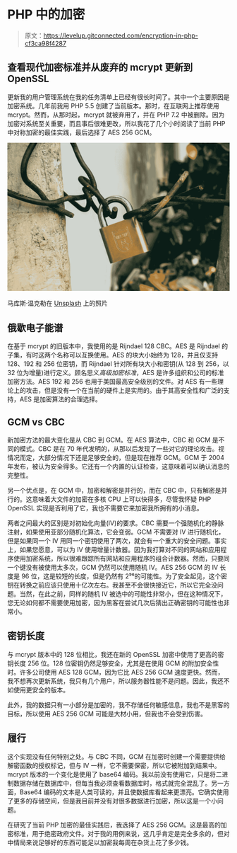 # PHP 中的加密

> 原文：<https://levelup.gitconnected.com/encryption-in-php-cf3ca98f4287>

## 查看现代加密标准并从废弃的 mcrypt 更新到 OpenSSL

更新我的用户管理系统在我的任务清单上已经有很长时间了。其中一个主要原因是加密系统。几年前我用 PHP 5.5 创建了当前版本。那时，在互联网上推荐使用 mcrypt。然而，从那时起，mcrypt 就被弃用了，并在 PHP 7.2 中被删除。因为加密对系统至关重要，而且事后很难更改，所以我花了几个小时阅读了当前 PHP 中对称加密的最佳实践，最后选择了 AES 256 GCM。

![](img/0cffb42c6ed7c8f15bbd12ae425b2558.png)

马库斯·温克勒在 [Unsplash](https://unsplash.com?utm_source=medium&utm_medium=referral) 上的照片

## 俄歇电子能谱

在基于 mcrypt 的旧版本中，我使用的是 Rijndael 128 CBC。AES 是 Rijndael 的子集，有时这两个名称可以互换使用。AES 的块大小始终为 128，并且仅支持 128、192 和 256 位密钥，而 Rijndael 针对所有块大小和密钥(从 128 到 256，以 32 位为增量)进行定义。顾名思义*高级加密标准*，AES 是许多组织和公司的标准加密方法。AES 192 和 256 也用于美国最高安全级别的文件。对 AES 有一些理论上的攻击，但是没有一个在当前的硬件上是实用的。由于其高安全性和广泛的支持，AES 是加密算法的合理选择。

## GCM vs CBC

新加密方法的最大变化是从 CBC 到 GCM。在 AES 算法中，CBC 和 GCM 是不同的模式。CBC 是在 70 年代发明的，从那以后发现了一些对它的理论攻击。视情况而定，大部分情况下还是足够安全的，但是现在推荐 GCM。GCM 于 2004 年发布，被认为安全得多。它还有一个内置的认证检查，这意味着可以确认消息的完整性。

另一个优点是，在 GCM 中，加密和解密是并行的，而在 CBC 中，只有解密是并行的。这意味着大文件的加密在多核 CPU 上可以快得多，尽管我怀疑 PHP OpenSSL 实现是否利用了它，我也不需要它来加密我所拥有的小消息。

两者之间最大的区别是对初始化向量(IV)的要求。CBC 需要一个强随机化的静脉注射，如果使用亚部分随机化算法，它会变弱。GCM 不需要对 IV 进行随机化，但是如果同一个 IV 用同一个密钥使用了两次，就会有一个重大的安全问题。事实上，如果您愿意，可以为 IV 使用增量计数器。因为我打算对不同的网站和应用程序使用加密系统，所以很难跟踪所有网站和应用程序的组合计数器。然而，只要同一个键没有被使用太多次，GCM 仍然可以使用随机 IV。AES 256 GCM 的 IV 长度是 96 位，这是较短的长度，但是仍然有 2⁹⁶的可能性。为了安全起见，这个密钥在转换之前应该只使用十亿次左右。我甚至不会很快接近它，所以它完全没问题。当然，在此之前，同样的随机 IV 被选中的可能性非常小，但在这种情况下，您无论如何都不需要使用加密，因为黑客在尝试几次后猜出正确密钥的可能性也非常小。

## 密钥长度

与 mcrypt 版本中的 128 位相比，我还在新的 OpenSSL 加密中使用了更高的密钥长度 256 位。128 位密钥仍然足够安全，尤其是在使用 GCM 的附加安全性时。许多公司使用 AES 128 GCM，因为它比 AES 256 GCM 速度更快。然而，我不想再次更新系统，我只有几个用户，所以服务器性能不是问题。因此，我还不如使用更安全的版本。

此外，我的数据只有一小部分是加密的，我不存储任何敏感信息，我也不是黑客的目标，所以使用 AES 256 GCM 可能是大材小用，但我也不会受到伤害。

## 履行

这个实现没有任何特别之处。与 CBC 不同，GCM 在加密时创建一个需要提供给解密函数的授权标记，但与 IV 一样，它不需要保密，所以它被附加到结果中。mcrypt 版本的一个变化是使用了 base64 编码。我以前没有使用它，只是将二进制数据存储在数据库中，但每当我必须查看数据库时，格式就完全混乱了。另一方面，Base64 编码的文本是人类可读的，并且使数据库看起来更漂亮。它确实使用了更多的存储空间，但是我目前并没有对很多数据进行加密，所以这是一个小问题。

在研究了当前 PHP 加密的最佳实践后，我选择了 AES 256 GCM。这是最高的加密标准，用于绝密政府文件。对于我的用例来说，这几乎肯定是完全多余的，但对中情局来说足够好的东西可能足以加密我每周在杂货上花了多少钱。